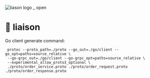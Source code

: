 ![liason logo _ open](https://github.com/user-attachments/assets/a1b9b949-146a-48ca-b929-7114915517e2)
# 🦉 liaison

Go client generate command:

     protoc --proto_path=./proto --go_out=./go/client --go_opt=paths=source_relative \
     --go-grpc_out=./go/client --go-grpc_opt=paths=source_relative \
     --experimental_allow_proto3_optional \
     ./proto/order_service.proto ./proto/order_request.proto ./proto/order_response.proto
